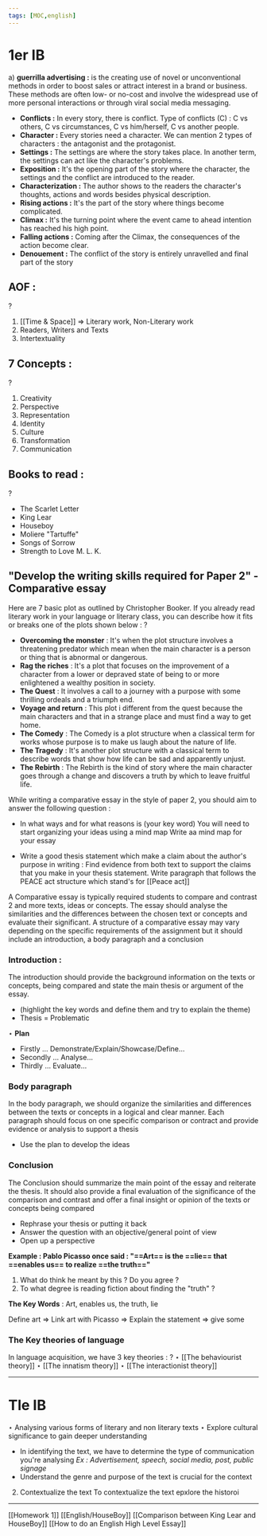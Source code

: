```yaml
---
tags: [MOC,english]
---
```


# 1er IB

a) **guerrilla advertising :** is the creating use of novel or unconventional methods in order to boost sales or attract interest in a brand or business. These methods are often low- or no-cost and involve the widespread use of more personal interactions or through viral social media messaging.




- **Conflicts :** In every story, there is conflict. Type of conflicts (C) : C vs others, C vs  circumstances, C vs him/herself, C vs another people.
- **Character :** Every stories need a character. We can mention 2 types of characters : the antagonist and the protagonist. 
- **Settings :** The settings are where the story takes place. In another term, the settings can act like the character's problems.
- **Exposition :** It's the opening part of the story where the character, the settings and the conflict are introduced to the reader.
- **Characterization :** The author shows to the readers the character's thoughts, actions and words besides physical description.
- **Rising actions :** It's the part of the story where things become complicated.
- **Climax :** It's the turning point where the event came to ahead intention has reached his high point.
- **Falling actions :** Coming after the Climax, the consequences of the action become clear.
- **Denouement :** The conflict of the story is entirely unravelled and final part of the story


## **AOF :** 
?
1. [[Time & Space]] $\Rightarrow$ Literary work, Non-Literary work
2. Readers, Writers and Texts 
3. Intertextuality 

## **7 Concepts :**
?
1. Creativity
2. Perspective
3. Representation
4. Identity
5. Culture
6. Transformation
7. Communication

## **Books to read :**
?
- The Scarlet Letter
- King Lear 
- Houseboy
- Moliere "Tartuffe"
- Songs of Sorrow
- Strength to Love M. L. K.


## "Develop the writing skills required for Paper 2" - Comparative essay 
Here are 7 basic plot as outlined by Christopher Booker. If you already read literary work in your language or literary class, you can describe how it fits or breaks one of the plots shown below :
?
- **Overcoming the monster** : It's when the plot structure involves a threatening predator which mean when the main character is a person or thing that is abnormal or dangerous.
- **Rag the riches** : It's a plot that focuses on the improvement of a character from a lower or depraved state of being to or more enlightened a wealthy position in society.
- **The Quest** : It involves a call to a journey with a purpose with some thrilling ordeals and a triumph end.
- **Voyage and return** : This plot i different from the quest because the main characters and that in a strange place and must find a way to get home.
- **The Comedy** : The Comedy is a plot structure when a classical term for works whose purpose is to make us laugh about the nature of life.
- **The Tragedy** : It's another plot structure with a classical term to describe words that show how life can be sad and apparently unjust.
- **The Rebirth** : The Rebirth is the kind of story where the main character goes through a change and discovers a truth by which to leave fruitful life.

While writing a comparative essay in the style of paper 2, you should aim to answer the following question :
- In what ways and for what reasons is (your key word) 
You will need to start organizing your ideas using a mind map
Write aa mind map for your essay

- Write a good thesis statement which make a claim about the author's purpose in writing : 
Find evidence from both text to support the claims that you make in your thesis statement. Write paragraph that follows the PEACE act structure which stand's for [[Peace act]]

A Comparative essay is typically required students to compare and contrast 2 and more texts, ideas or concepts. The essay should analyse the similarities and the differences between the chosen text or concepts and evaluate their significant. A structure of a comparative essay may vary depending on the specific requirements of the assignment but it should include an introduction, a body paragraph and a conclusion

### Introduction :
The introduction should provide the background information on the texts or concepts, being compared and state the main thesis
or argument of the essay.
- (highlight the key words and define them and try to explain the theme)
- Thesis = Problematic

$\star$  **Plan**
- Firstly … Demonstrate/Explain/Showcase/Define...
- Secondly … Analyse...
- Thirdly … Evaluate...

### Body paragraph
In the body paragraph, we should organize the similarities and differences between the texts or concepts in a logical and clear manner. Each paragraph should focus on one specific comparison or contract and provide evidence or analysis to support a thesis

- Use the plan to develop the ideas

### Conclusion
The Conclusion should summarize the main point of the essay and reiterate the thesis. It should also provide a final evaluation of the significance of the comparison and contrast and offer a final insight or opinion of the texts or concepts being compared

- Rephrase your thesis or putting it back
- Answer the question with an objective/general point of view
- Open up a perspective

**Example : Pablo Picasso once said : "==Art== is the ==lie== that ==enables us== to realize ==the truth=="** 
1) What do think he meant by this ? Do you agree ?
2) To what degree is reading fiction about finding the "truth" ?

**The Key Words** : Art, enables us, the truth, lie

Define art => Link art with Picasso => Explain the statement => give some 



### The Key theories of language

In language acquisition, we have 3 key theories : 
?
$\star$  [[The behaviourist theory]]
$\star$  [[The innatism theory]]
$\star$  [[The interactionist theory]]

---

# Tle IB

$\star$ Analysing various forms of literary and non literary texts
$\star$ Explore cultural significance to gain deeper understanding

- In identifying the text, we have to determine the type of communication you're analysing 
*Ex : Advertisement, speech, social media, post, public signage* 
- Understand the genre and purpose of the text is crucial for the context

2. Contextualize the text 
To contextualize the text epxlore the historoi


---

[[Homework 1]]
[[English/HouseBoy]]
[[Comparison between King Lear and HouseBoy]]
[[How to do an English High Level Essay]]